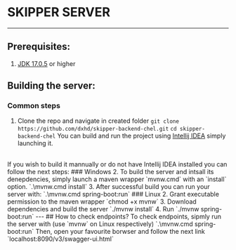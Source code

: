 # SKIPPER SERVER
---
## Prerequisites:
1. [JDK 17.0.5](https://www.oracle.com/java/technologies/javase/jdk17-archive-downloads.html) or higher

## Building the server:
### Common steps
1. Clone the repo and navigate in created folder
`git clone https://github.com/dxhd/skipper-backend-chel.git`
`cd skipper-backend-chel`
You can build and run the project using [Intellij IDEA](https://www.jetbrains.com/idea/download/#section=linux) simply launching it.
<br/>
If you wish to build it mannually or do not have Intellij IDEA installed you can follow the next steps:
### Windows
2. To build the server and intsall its denepdencies, simply launch a maven wrapper `mvnw.cmd` with an `install` option.
`.\mvnw.cmd install`
3. After successful build you can run your server with:
`.\mvnw.cmd spring-boot:run`
### Linux
2. Grant executable permission to the maven wrapper
`chmod +x mvnw`
3. Download dependencies and build the server
`./mvnw install`
4. Run
`./mvnw spring-boot:run`
---
## How to check endpoints?
To check endpoints, sipmly run the server with (use `mvnw` on Linux respectively)
`.\mvnw.cmd spring-boot:run`
Then, open your favourite borwser and follow the next link `localhost:8090/v3/swagger-ui.html`

